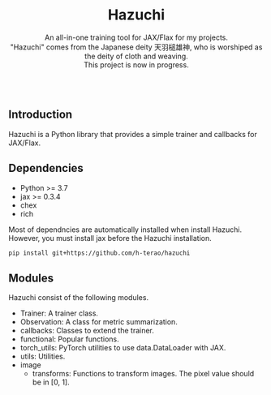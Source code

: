 <div align="center">

# Hazuchi

An all-in-one training tool for JAX/Flax for my projects. <br>
"Hazuchi" comes from the Japanese deity 天羽槌雄神, who is worshiped as the deity of cloth and weaving. <br>
This project is now in progress.
</div>

<br><br>

## Introduction

Hazuchi is a Python library that provides a simple trainer and callbacks for JAX/Flax.


## Dependencies

- Python >= 3.7
- jax >= 0.3.4
- chex
- rich

Most of dependncies are automatically installed when install Hazuchi.
However, you must install jax before the Hazuchi installation.

```bash
pip install git+https://github.com/h-terao/hazuchi
```

## Modules
Hazuchi consist of the following modules.

- Trainer: A trainer class.
- Observation: A class for metric summarization.
- callbacks: Classes to extend the trainer.
- functional: Popular functions.
- torch_utils: PyTorch utilities to use data.DataLoader with JAX.
- utils: Utilities.
- image
    - transforms: Functions to transform images. The pixel value should be in [0, 1].
